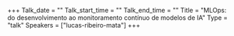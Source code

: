 +++
Talk_date = ""
Talk_start_time = ""
Talk_end_time = ""
Title = "MLOps: do desenvolvimento ao monitoramento contínuo de modelos de IA"
Type = "talk"
Speakers = ["lucas-ribeiro-mata"]
+++


